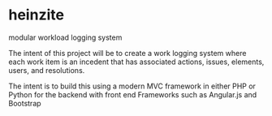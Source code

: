 heinzite
========

modular workload logging system

The intent of this project will be to create a work logging system where each work item is an incedent that has associated actions, issues, elements, users, and resolutions.

The intent is to build this using a modern MVC framework in either PHP or Python for the backend with front end Frameworks such as Angular.js and Bootstrap
